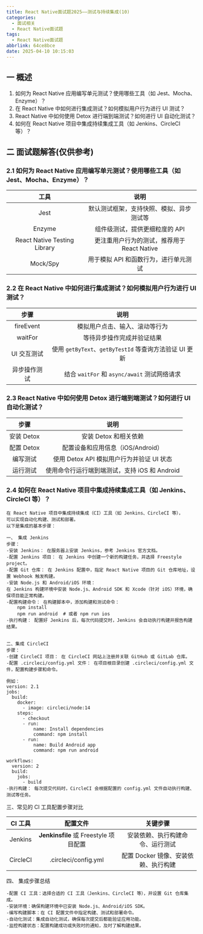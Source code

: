 ```yaml
---
title: React Native面试题2025——测试与持续集成(10)
categories:
  - 面试相关
  - React Native面试题
tags:
  - React Native面试题
abbrlink: 64ce8bce
date: 2025-04-10 10:15:03
---
```

## 一 概述

1. 如何为 React Native 应用编写单元测试？使用哪些工具（如 Jest、Mocha、Enzyme）？
2. 在 React Native 中如何进行集成测试？如何模拟用户行为进行 UI 测试？
3. React Native 中如何使用 Detox 进行端到端测试？如何进行 UI 自动化测试？
4. 如何在 React Native 项目中集成持续集成工具（如 Jenkins、CircleCI 等）？

<!--more-->

## 二 面试题解答(仅供参考)

### 2.1 如何为 React Native 应用编写单元测试？使用哪些工具（如 Jest、Mocha、Enzyme）？

|             工具             |                    说明                     |
| :--------------------------: | :-----------------------------------------: |
|             Jest             |  默认测试框架，支持快照、模拟、异步测试等   |
|            Enzyme            |       组件级测试，提供更细粒度的 API        |
| React Native Testing Library | 更注重用户行为的测试，推荐用于 React Native |
|           Mock/Spy           |    用于模拟 API 和函数行为，进行单元测试    |

### 2.2 在 React Native 中如何进行集成测试？如何模拟用户行为进行 UI 测试？

|     步骤     |                          说明                          |
| :----------: | :----------------------------------------------------: |
|  fireEvent   |             模拟用户点击、输入、滚动等行为             |
|   waitFor    |               等待异步操作完成并验证结果               |
| UI 交互测试  | 使用 `getByText`、`getByTestId` 等查询方法验证 UI 更新 |
| 异步操作测试 |      结合 `waitFor` 和 `async/await` 测试网络请求      |

### 2.3 React Native 中如何使用 Detox 进行端到端测试？如何进行 UI 自动化测试？

|    步骤    |                     说明                      |
| :--------: | :-------------------------------------------: |
| 安装 Detox |             安装 Detox 和相关依赖             |
| 配置 Detox |       配置设备和应用信息（iOS/Android）       |
|  编写测试  |   使用 Detox API 模拟用户行为并验证 UI 状态   |
|  运行测试  | 使用命令行运行端到端测试，支持 iOS 和 Android |

### 2.4 如何在 React Native 项目中集成持续集成工具（如 Jenkins、CircleCI 等）？

```
在 React Native 项目中集成持续集成（CI）工具（如 Jenkins、CircleCI 等），
可以实现自动化构建、测试和部署。
以下是集成的基本步骤：

一、 集成 Jenkins
步骤：
-安装 Jenkins： 在服务器上安装 Jenkins，参考 Jenkins 官方文档。
-配置 Jenkins 项目： 在 Jenkins 中创建一个新的构建任务，并选择 Freestyle project。
-配置 Git 仓库： 在 Jenkins 配置中，指定 React Native 项目的 Git 仓库地址，设置 Webhook 触发构建。
-安装 Node.js 和 Android/iOS 环境：
在 Jenkins 构建环境中安装 Node.js、Android SDK 和 Xcode（针对 iOS）环境，确保项目能正常构建。
-配置构建命令： 在构建脚本中，添加构建和测试命令：
	npm install
	npm run android  # 或者 npm run ios
-执行构建： 配置好 Jenkins 后，每次代码提交时，Jenkins 会自动执行构建并报告构建结果。


二、集成 CircleCI
步骤：
-创建 CircleCI 项目： 在 CircleCI 网站上注册并关联 GitHub 或 GitLab 仓库。
-配置 .circleci/config.yml 文件： 在项目根目录创建 .circleci/config.yml 文件，配置构建步骤和命令。

例如：
version: 2.1
jobs:
  build:
    docker:
      - image: circleci/node:14
    steps:
      - checkout
      - run:
          name: Install dependencies
          command: npm install
      - run:
          name: Build Android app
          command: npm run android

workflows:
  version: 2
  build:
    jobs:
      - build
-执行构建： 每次提交代码时，CircleCI 会根据配置的 config.yml 文件自动执行构建、测试等任务。
```

三、常见的 CI 工具配置步骤对比

| CI 工具  |               配置文件                |               关键步骤               |
| :------: | :-----------------------------------: | :----------------------------------: |
| Jenkins  | **Jenkinsfile** 或 Freestyle 项目配置 |   安装依赖、执行构建命令、运行测试   |
| CircleCI |         .circleci/config.yml          | 配置 Docker 镜像、安装依赖、执行构建 |

四、 集成步骤总结

```
-配置 CI 工具：选择合适的 CI 工具（Jenkins、CircleCI 等），并设置 Git 仓库集成。
-安装环境：确保构建环境中已安装 Node.js、Android/iOS SDK。
-编写构建脚本：在 CI 配置文件中指定构建、测试和部署命令。
-自动化测试：集成自动化测试，确保每次提交后都能验证应用功能。
-监控构建状态：配置构建成功或失败时的通知，及时了解构建结果。
```

